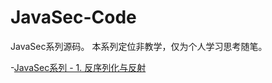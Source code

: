 # JavaSec-Code
JavaSec系列源码。
本系列定位非教学，仅为个人学习思考随笔。

-[JavaSec系列 - 1. 反序列化与反射](https://hey3e.github.io/2021/12/22/JavaSec%E7%B3%BB%E5%88%97-1-%E5%8F%8D%E5%BA%8F%E5%88%97%E5%8C%96%E4%B8%8E%E5%8F%8D%E5%B0%84/)
